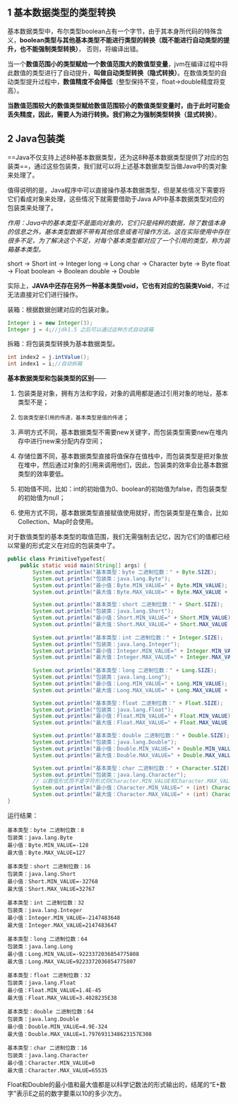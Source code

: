 
## 1 基本数据类型的类型转换

基本数据类型中，布尔类型boolean占有一个字节，由于其本身所代码的特殊含义，**boolean类型与其他基本类型不能进行类型的转换（既不能进行自动类型的提升，也不能强制类型转换）**， 否则，将编译出错。

当一个**数值范围小的类型赋给一个数值范围大的数值型变量**，jvm在编译过程中将此数值的类型进行了自动提升，**叫做自动类型转换（隐式转换）**。在数值类型的自动类型提升过程中，**数值精度不会降低**（整型保持不变，float->double精度将变高）。

**当数值范围较大的数值类型赋给数值范围较小的数值类型变量时，由于此时可能会丢失精度，因此，需要人为进行转换。我们称之为强制类型转换（显式转换）**。

## 2 Java包装类

==Java不仅支持上述8种基本数据类型，还为这8种基本数据类型提供了对应的包装类==，通过这些包装类，我们就可以将上述基本数据类型当做Java中的类对象来处理了。

值得说明的是，Java程序中可以直接操作基本数据类型，但是某些情况下需要将它们看成对象来处理，这些情况下就需要借助于Java API中基本数据类型对应的包装类来处理了。

_作用：Java中的基本类型不是面向对象的，它们只是纯粹的数据，除了数值本身的信息之外，基本类型数据不带有其他信息或者可操作方法。这在实际使用中存在很多不足，为了解决这个不足，对每个基本类型都对应了一个引用的类型，称为装箱基本类型。_

  
short → Short
int → Integer
long → Long
char → Character
byte → Byte
float → Float
boolean → Boolean
double → Double

实际上，**JAVA中还存在另外一种基本类型void，它也有对应的包装类Void**，不过无法直接对它们进行操作。

装箱：根据数据创建对应的包装对象。

```java
Integer i = new Integer(3);
Integer j = 4;//jdk1.5 之后可以通过这种方式自动装箱
```

拆箱：将包装类型转换为基本数据类型。

```java
int index2 = j.intValue();
int index1 = i;//自动拆箱
```

**基本数据类型和包装类型的区别**——

1. 包装类是对象，拥有方法和字段，对象的调用都是通过引用对象的地址，基本类型不是；

2. `包装类型是引用的传递，基本类型是值的传递`；

3. 声明方式不同，基本数据类型不需要new关键字，而包装类型需要new在堆内存中进行new来分配内存空间；

4. 存储位置不同，基本数据类型直接将值保存在值栈中，而包装类型是把对象放在堆中，然后通过对象的引用来调用他们，因此，包装类的效率会比基本数据类型的效率要低。

5. 初始值不同，比如：int的初始值为0、boolean的初始值为false，而包装类型的初始值为null；

6. 使用方式不同，基本数据类型直接赋值使用就好，而包装类型是在集合，比如Collection、Map时会使用。

  
对于数值类型的基本类型的取值范围，我们无需强制去记忆，因为它们的值都已经以常量的形式定义在对应的包装类中了。

```java
public class PrimitiveTypeTest{
    public static void main(String[] args) {
        System.out.println("基本类型：byte 二进制位数：" + Byte.SIZE);
        System.out.println("包装类：java.lang.Byte");
        System.out.println("最小值：Byte.MIN_VALUE=" + Byte.MIN_VALUE);
        System.out.println("最大值：Byte.MAX_VALUE=" + Byte.MAX_VALUE + "\n");

        System.out.println("基本类型：short 二进制位数：" + Short.SIZE);
        System.out.println("包装类：java.lang.Short");
        System.out.println("最小值：Short.MIN_VALUE=" + Short.MIN_VALUE);
        System.out.println("最大值：Short.MAX_VALUE=" + Short.MAX_VALUE + "\n");
 
        System.out.println("基本类型：int 二进制位数：" + Integer.SIZE);
        System.out.println("包装类：java.lang.Integer");
        System.out.println("最小值：Integer.MIN_VALUE=" + Integer.MIN_VALUE);
        System.out.println("最大值：Integer.MAX_VALUE=" + Integer.MAX_VALUE + "\n");
    
        System.out.println("基本类型：long 二进制位数：" + Long.SIZE);
        System.out.println("包装类：java.lang.Long");
        System.out.println("最小值：Long.MIN_VALUE=" + Long.MIN_VALUE);
        System.out.println("最大值：Long.MAX_VALUE=" + Long.MAX_VALUE + "\n");

        System.out.println("基本类型：float 二进制位数：" + Float.SIZE);
        System.out.println("包装类：java.lang.Float");
        System.out.println("最小值：Float.MIN_VALUE=" + Float.MIN_VALUE);
        System.out.println("最大值：Float.MAX_VALUE=" + Float.MAX_VALUE + "\n");

        System.out.println("基本类型：double 二进制位数：" + Double.SIZE);
        System.out.println("包装类：java.lang.Double");
        System.out.println("最小值：Double.MIN_VALUE=" + Double.MIN_VALUE);
        System.out.println("最大值：Double.MAX_VALUE=" + Double.MAX_VALUE + "\n");

        System.out.println("基本类型：char 二进制位数：" + Character.SIZE);
        System.out.println("包装类：java.lang.Character");
        // 以数值形式而不是字符形式将Character.MIN_VALUE和Character.MAX_VALUE输出到控制台
        System.out.println("最小值：Character.MIN_VALUE=" + (int) Character.MIN_VALUE);
        System.out.println("最大值：Character.MAX_VALUE=" + (int) Character.MAX_VALUE);
}
```

运行结果：

```text
基本类型：byte 二进制位数：8
包装类：java.lang.Byte
最小值：Byte.MIN_VALUE=-128
最大值：Byte.MAX_VALUE=127

基本类型：short 二进制位数：16
包装类：java.lang.Short
最小值：Short.MIN_VALUE=-32768
最大值：Short.MAX_VALUE=32767

基本类型：int 二进制位数：32
包装类：java.lang.Integer
最小值：Integer.MIN_VALUE=-2147483648
最大值：Integer.MAX_VALUE=2147483647

基本类型：long 二进制位数：64
包装类：java.lang.Long
最小值：Long.MIN_VALUE=-9223372036854775808
最大值：Long.MAX_VALUE=9223372036854775807

基本类型：float 二进制位数：32
包装类：java.lang.Float
最小值：Float.MIN_VALUE=1.4E-45
最大值：Float.MAX_VALUE=3.4028235E38

基本类型：double 二进制位数：64
包装类：java.lang.Double
最小值：Double.MIN_VALUE=4.9E-324
最大值：Double.MAX_VALUE=1.7976931348623157E308

基本类型：char 二进制位数：16
包装类：java.lang.Character
最小值：Character.MIN_VALUE=0
最大值：Character.MAX_VALUE=65535
```

Float和Double的最小值和最大值都是以科学记数法的形式输出的，结尾的“E+数字”表示E之前的数字要乘以10的多少次方。
